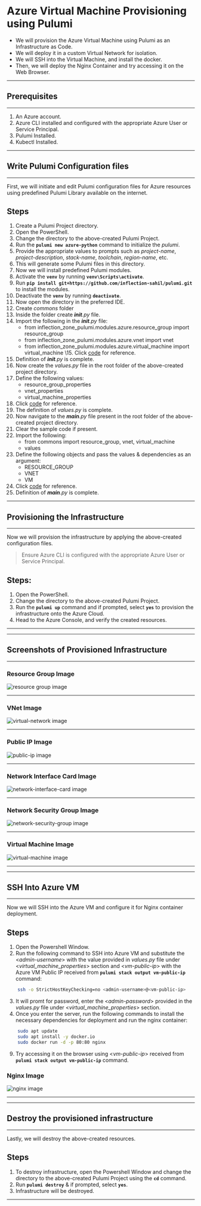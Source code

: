 # Azure Virtual Machine Provisioning using Pulumi
- We will provision the Azure Virtual Machine using Pulumi as an Infrastructure as Code.
- We will deploy it in a custom Virtual Network for isolation.
- We will SSH into the Virtual Machine, and install the docker.
- Then, we will deploy the Nginx Container and try accessing it on the Web Browser.

---
## Prerequisites
---

1. An Azure account.
2. Azure CLI installed and configured with the appropriate Azure User or Service Principal.
3. Pulumi Installed.
4. Kubectl Installed.

---
## Write Pulumi Configuration files
---

First, we will initiate and edit Pulumi configuration files for Azure resources using predefined Pulumi Library available on the internet.

## Steps
1. Create a Pulumi Project directory.
2. Open the PowerShell.
3. Change the directory to the above-created Pulumi Project.
4. Run the **`pulumi new azure-python`** command to initialize the *pulumi*.
5. Provide the appropriate values to prompts such as *project-name*, *project-description*, *stack-name*, *toolchain*, *region-name*, etc.
6. This will generate some Pulumi files in this directory.
7. Now we will install predefined Pulumi modules.
8. Activate the **`venv`** by running **`venv\Scripts\activate`**.
9. Run **`pip install git+https://github.com/inflection-sahil/pulumi.git`** to install the modules.
10. Deactivate the **`venv`** by running **`deactivate`**.
11. Now open the directory in the preferred IDE.
12. Create *commons* folder
13. Inside the folder create *__init__.py* file.
14. Import the following in the *__init__.py* file:
    - from inflection_zone_pulumi.modules.azure.resource_group import resource_group
    - from inflection_zone_pulumi.modules.azure.vnet import vnet
    - from inflection_zone_pulumi.modules.azure.virtual_machine import virtual_machine
\15. Click [code](https://github.com/inflection-zone/iac-recipes/blob/inflection-sahil/pulumi/azure/virtual-machine/commons/__init__.py) for reference.
16. Definition of *__init__.py* is complete.
17. Now create the *values.py* file in the root folder of the above-created project directory.
18. Define the following values:
    - resource_group_properties
    - vnet_properties
    - virtual_machine_properties
19. Click [code](https://github.com/inflection-zone/iac-recipes/blob/inflection-sahil/pulumi/azure/virtual-machine/sample.values.py) for reference.
20. The definition of *values.py* is complete.
21. Now navigate to the *__main__.py* file present in the root folder of the above-created project directory.
22. Clear the sample code if present.
23. Import the following:
    - from commons import resource_group, vnet, virtual_machine
    - values
24. Define the following objects and pass the values & dependencies as an argument:
    - RESOURCE_GROUP
    - VNET
    - VM
25. Click [code](https://github.com/inflection-zone/iac-recipes/blob/inflection-sahil/pulumi/azure/virtual-machine/__main__.py) for reference.
26. Definition of *__main__.py* is complete.

---
## Provisioning the Infrastructure
---

Now we will provision the infrastructure by applying the above-created configuration files.
> Ensure Azure CLI is configured with the appropriate Azure User or Service Principal.

## Steps:
1. Open the PowerShell.
2. Change the directory to the above-created Pulumi Project.
3. Run the **`pulumi up`** command and if prompted, select **`yes`** to provision the infrastructure onto the Azure Cloud.
4. Head to the Azure Console, and verify the created resources.

---
<div style="page-break-after: always;"></div>

---
## Screenshots of Provisioned Infrastructure
---

### Resource Group Image
![resource group image](./virtual-machine-images/resource-group.png)

---

### VNet Image
![virtual-network image](./virtual-machine-images/virtual-network.png)

---
<div style="page-break-after: always;"></div>

### Public IP Image
![public-ip image](./virtual-machine-images/public-ip.png)

---

### Network Interface Card Image
![network-interface-card image](./virtual-machine-images/network-interface-card.png)

---
<div style="page-break-after: always;"></div>

### Network Security Group Image
![network-security-group image](./virtual-machine-images/network-security-group.png)

---

### Virtual Machine Image
![virtual-machine image](./virtual-machine-images/virtual-machine.png)

---
<div style="page-break-after: always;"></div>

---
## SSH Into Azure VM
---

Now we will SSH into the Azure VM and configure it for Nginx container deployment.

## Steps
1. Open the Powershell Window.
2. Run the following command to SSH into Azure VM and substitute the <*admin-username*> with the value provided in *values.py* file under <*virtual_machine_properties*> section and <*vm-public-ip*> with the Azure VM Public IP received from **`pulumi stack output vm-public-ip`** command:
```sh
    ssh -o StrictHostKeyChecking=no <admin-username>@<vm-public-ip>
```
3. It will promt for password, enter the <*admin-password*> provided in the *values.py* file under <*virtual_machine_properties*> section.
4. Once you enter the server, run the following commands to install the necessary dependencies for deployment and run the nginx container:
```sh
    sudo apt update
    sudo apt install -y docker.io
    sudo docker run -d -p 80:80 nginx
```
9. Try accessing it on the browser using <*vm-public-ip*> received from **`pulumi stack output vm-public-ip`** command.

### Nginx Image
![nginx image](./virtual-machine-images/nginx.png)

---
<div style="page-break-after: always;"></div>

---
## Destroy the provisioned infrastructure
---

Lastly, we will destroy the above-created resources.

## Steps
1. To destroy infrastructure, open the Powershell Window and change the directory to the above-created Pulumi Project using the **`cd`** command.
2. Run **`pulumi destroy`** & if prompted, select **`yes`**.
3. Infrastructure will be destroyed.

---
